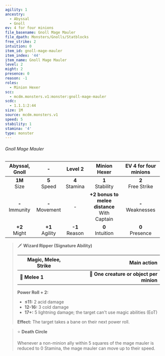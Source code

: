 ```yaml
---
agility: 1
ancestry:
  - Abyssal
  - Gnoll
ev: 4 for four minions
file_basename: Gnoll Mage Mauler
file_dpath: Monsters/Gnolls/Statblocks
free_strike: 2
intuition: 0
item_id: gnoll-mage-mauler
item_index: '44'
item_name: Gnoll Mage Mauler
level: 2
might: 2
presence: 0
reason: -1
roles:
  - Minion Hexer
scc:
  - mcdm.monsters.v1:monster:gnoll-mage-mauler
scdc:
  - 1.1.1:2:44
size: 1M
source: mcdm.monsters.v1
speed: 5
stability: 1
stamina: '4'
type: monster
---
```


###### Gnoll Mage Mauler

|   Abyssal, Gnoll    |          -          |      Level 2       |                   Minion Hexer                   | EV 4 for four minions  |
| :-----------------: | :-----------------: | :----------------: | :----------------------------------------------: | :--------------------: |
|  **1M**<br/> Size   |  **5**<br/> Speed   | **4**<br/> Stamina |               **1**<br/> Stability               | **2**<br/> Free Strike |
| **-**<br/> Immunity | **-**<br/> Movement |         -          | **+2 bonus to melee distance**<br/> With Captain | **-**<br/> Weaknesses  |
|  **+2**<br/> Might  | **+1**<br/> Agility | **-1**<br/> Reason |               **0**<br/> Intuition               |  **0**<br/> Presence   |

<!-- -->
> 🗡 **Wizard Ripper (Signature Ability)**
>
> | **Magic, Melee, Strike** |                          **Main action** |
> | ------------------------ | ---------------------------------------: |
> | **📏 Melee 1**           | **🎯 One creature or object per minion** |
>
> **Power Roll + 2:**
>
> - **≤11:** 2 acid damage
> - **12-16:** 3 cold damage
> - **17+:** 5 lightning damage; the target can't use magic abilities (EoT)
>
> **Effect:** The target takes a bane on their next power roll.

<!-- -->
> ⭐️ **Death Circle**
>
> Whenever a non-minion ally within 5 squares of the mage mauler is reduced to 0 Stamina, the mage mauler can move up to their speed.
